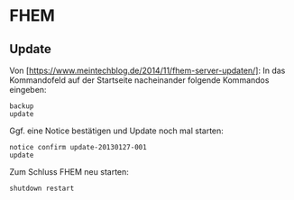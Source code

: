 # FHEM

## Update

Von [https://www.meintechblog.de/2014/11/fhem-server-updaten/]:
In das Kommandofeld auf der Startseite nacheinander folgende Kommandos eingeben:

```
backup
update
```

Ggf. eine Notice bestätigen und Update noch mal starten:

```
notice confirm update-20130127-001
update
```

Zum Schluss FHEM neu starten:

```
shutdown restart
```
